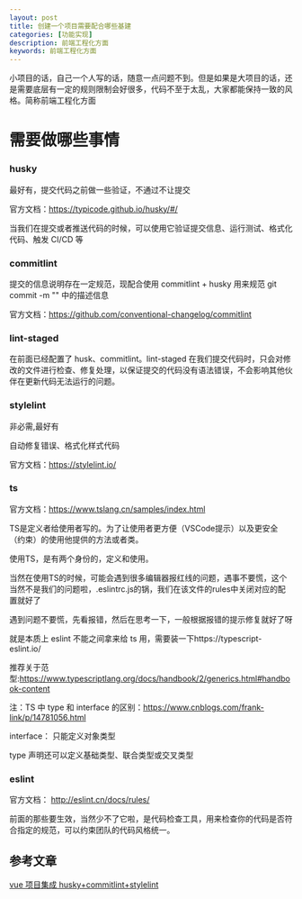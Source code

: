 ```yaml
---
layout: post
title: 创建一个项目需要配合哪些基建
categories: [功能实现]
description: 前端工程化方面
keywords: 前端工程化方面
---
```


小项目的话，自己一个人写的话，随意一点问题不到。但是如果是大项目的话，还是需要底层有一定的规则限制会好很多，代码不至于太乱，大家都能保持一致的风格。简称前端工程化方面

# 需要做哪些事情
### husky
最好有，提交代码之前做一些验证，不通过不让提交

官方文档：https://typicode.github.io/husky/#/

当我们在提交或者推送代码的时候，可以使用它验证提交信息、运行测试、格式化代码、触发 CI/CD 等

### commitlint

提交的信息说明存在一定规范，现配合使用 commitlint + husky 用来规范 git commit -m "" 中的描述信息

官方文档：https://github.com/conventional-changelog/commitlint

### lint-staged
在前面已经配置了 husk、commitlint。lint-staged 在我们提交代码时，只会对修改的文件进行检查、修复处理，以保证提交的代码没有语法错误，不会影响其他伙伴在更新代码无法运行的问题。

### stylelint
非必需,最好有

自动修复错误、格式化样式代码

官方文档：https://stylelint.io/

### ts
官方文档：https://www.tslang.cn/samples/index.html

TS是定义者给使用者写的。为了让使用者更方便（VSCode提示）以及更安全（约束）的使用他提供的方法或者类。

使用TS，是有两个身份的，定义和使用。

当然在使用TS的时候，可能会遇到很多编辑器报红线的问题，遇事不要慌，这个当然不是我们的问题啦，.eslintrc.js的锅，我们在该文件的rules中关闭对应的配置就好了

遇到问题不要慌，先看报错，然后在思考一下，一般根据报错的提示修复就好了呀

就是本质上 eslint 不能之间拿来给 ts 用，需要装一下https://typescript-eslint.io/

推荐关于范型:https://www.typescriptlang.org/docs/handbook/2/generics.html#handbook-content

注：TS 中 type 和 interface 的区别：https://www.cnblogs.com/frank-link/p/14781056.html

interface： 只能定义对象类型

type 声明还可以定义基础类型、联合类型或交叉类型


### eslint
官方文档： http://eslint.cn/docs/rules/

前面的那些要生效，当然少不了它啦，是代码检查工具，用来检查你的代码是否符合指定的规范，可以约束团队的代码风格统一。

## 参考文章
[vue 项目集成 husky+commitlint+stylelint ](https://www.cnblogs.com/JasonLong/p/14520479.html)